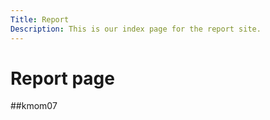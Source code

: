 ```yaml
---
Title: Report
Description: This is our index page for the report site.
---
```


Report page
==========================

##kmom07
